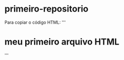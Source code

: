 # primeiro-repositorio

Para copiar o código HTML:
'''
<html>
<h1> meu primeiro arquivo HTML </h1>
</html>
'''
